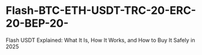 # Flash-BTC-ETH-USDT-TRC-20-ERC-20-BEP-20-
Flash USDT Explained: What It Is, How It Works, and How to Buy It Safely in 2025
